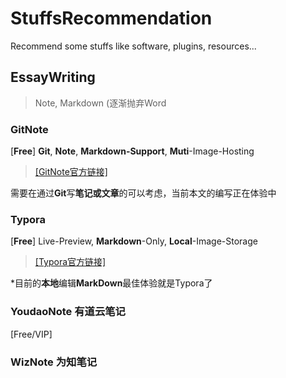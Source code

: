 # StuffsRecommendation
 Recommend some stuffs like software, plugins, resources...

## EssayWriting

> Note, Markdown (逐渐抛弃Word

### GitNote
[**Free**] **Git**, **Note**, **Markdown-Support**, **Muti**-Image-Hosting
> [[GitNote官方链接]](https://gitnoteapp.com/)

需要在通过**Git**写**笔记或文章**的可以考虑，当前本文的编写正在体验中

### Typora
[**Free**] Live-Preview, **Markdown**-Only, **Local**-Image-Storage
> [[Typora官方链接]](https://typora.io)

*目前的**本地**编辑**MarkDown**最佳体验就是Typora了

### YoudaoNote 有道云笔记
[Free/VIP] 


### WizNote 为知笔记